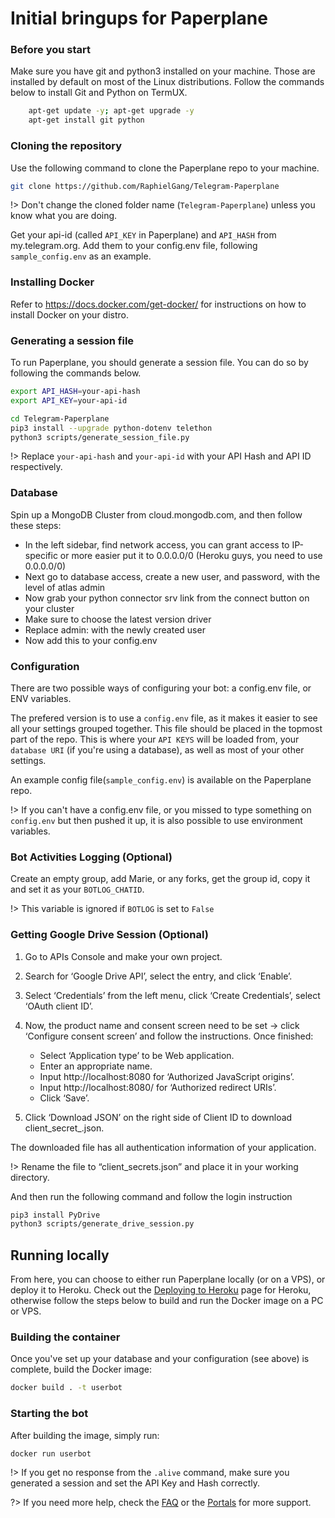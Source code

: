 # Initial bringups for Paperplane

### Before you start

Make sure you have git and python3 installed on your machine. Those are installed by default on most of the Linux distributions. Follow the commands below to install Git and Python on TermUX.

```sh
    apt-get update -y; apt-get upgrade -y
    apt-get install git python
```

### Cloning the repository

Use the following command to clone the Paperplane repo to your machine.

```sh
git clone https://github.com/RaphielGang/Telegram-Paperplane
```

!> Don't change the cloned folder name (`Telegram-Paperplane`) unless you know what you are doing.

Get your api-id (called `API_KEY` in Paperplane) and `API_HASH` from my.telegram.org.
Add them to your config.env file, following `sample_config.env` as an example.

### Installing Docker

Refer to https://docs.docker.com/get-docker/ for instructions on how to install Docker on your distro.

### Generating a session file

To run Paperplane, you should generate a session file. You can do so by following the commands below.

```sh
export API_HASH=your-api-hash
export API_KEY=your-api-id

cd Telegram-Paperplane
pip3 install --upgrade python-dotenv telethon
python3 scripts/generate_session_file.py
```

!> Replace `your-api-hash` and `your-api-id` with your API Hash and API ID respectively.

### Database

Spin up a MongoDB Cluster from cloud.mongodb.com, and then follow these steps:

- In the left sidebar, find network access, you can grant access to IP-specific or more easier put it to 0.0.0.0/0
  (Heroku guys, you need to use 0.0.0.0/0)
- Next go to database access, create a new user, and password, with the level of atlas admin
- Now grab your python connector srv link from the connect button on your cluster
- Make sure to choose the latest version driver
- Replace admin:<password> with the newly created user
- Now add this to your config.env

### Configuration

There are two possible ways of configuring your bot: a config.env file, or ENV variables.

The prefered version is to use a `config.env` file, as it makes it easier to see all your settings grouped together.
This file should be placed in the topmost part of the repo.
This is where your `API KEYS` will be loaded from, your `database URI` (if you're using a database), as well as most of your other settings.

An example config file(`sample_config.env`) is available on the Paperplane repo.

!> If you can't have a config.env file, or you missed to type something on `config.env` but then pushed it up, it is also possible to use environment variables.


### Bot Activities Logging (Optional)

Create an empty group, add Marie, or any forks, get the group id, copy it and set it as your `BOTLOG_CHATID`.

!> This variable is ignored if `BOTLOG` is set to `False`

### Getting Google Drive Session (Optional)

1. Go to APIs Console and make your own project.
2. Search for ‘Google Drive API’, select the entry, and click ‘Enable’.
3. Select ‘Credentials’ from the left menu, click ‘Create Credentials’, select ‘OAuth client ID’.
4. Now, the product name and consent screen need to be set -> click ‘Configure consent screen’ and follow the instructions. Once finished:

    - Select ‘Application type’ to be Web application.
    - Enter an appropriate name.
    - Input http://localhost:8080 for ‘Authorized JavaScript origins’.
    - Input http://localhost:8080/ for ‘Authorized redirect URIs’.
    - Click ‘Save’.

5. Click ‘Download JSON’ on the right side of Client ID to download client_secret_<really long ID>.json.

The downloaded file has all authentication information of your application.

!> Rename the file to “client_secrets.json” and place it in your working directory.

And then run the following command and follow the login instruction

```sh
pip3 install PyDrive
python3 scripts/generate_drive_session.py
```

## Running locally

From here, you can choose to either run Paperplane locally (or on a VPS), or deploy it to Heroku. Check out the [Deploying to Heroku](paperplane/heroku?id=deploying-to-heroku) page for Heroku, otherwise follow the steps below to build and run the Docker image on a PC or VPS.

### Building the container

Once you've set up your database and your configuration (see above) is complete, build the Docker image:

```sh
docker build . -t userbot
```

### Starting the bot

After building the image, simply run:

```sh
docker run userbot
```

!> If you get no response from the `.alive` command, make sure you generated a session and set the API Key and Hash correctly.

?> If you need more help, check the [FAQ](/paperplane/faq?id=frequently-asked-questions) or the [Portals](/paperplane/portals) for more support.